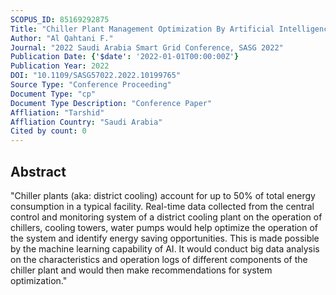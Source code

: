 ```yaml
---
SCOPUS_ID: 85169292875
Title: "Chiller Plant Management Optimization By Artificial Intelligence"
Author: "Al Qahtani F."
Journal: "2022 Saudi Arabia Smart Grid Conference, SASG 2022"
Publication Date: {'$date': '2022-01-01T00:00:00Z'}
Publication Year: 2022
DOI: "10.1109/SASG57022.2022.10199765"
Source Type: "Conference Proceeding"
Document Type: "cp"
Document Type Description: "Conference Paper"
Affliation: "Tarshid"
Affliation Country: "Saudi Arabia"
Cited by count: 0
---
```


## Abstract
"Chiller plants (aka: district cooling) account for up to 50% of total energy consumption in a typical facility. Real-time data collected from the central control and monitoring system of a district cooling plant on the operation of chillers, cooling towers, water pumps would help optimize the operation of the system and identify energy saving opportunities. This is made possible by the machine learning capability of AI. It would conduct big data analysis on the characteristics and operation logs of different components of the chiller plant and would then make recommendations for system optimization."
